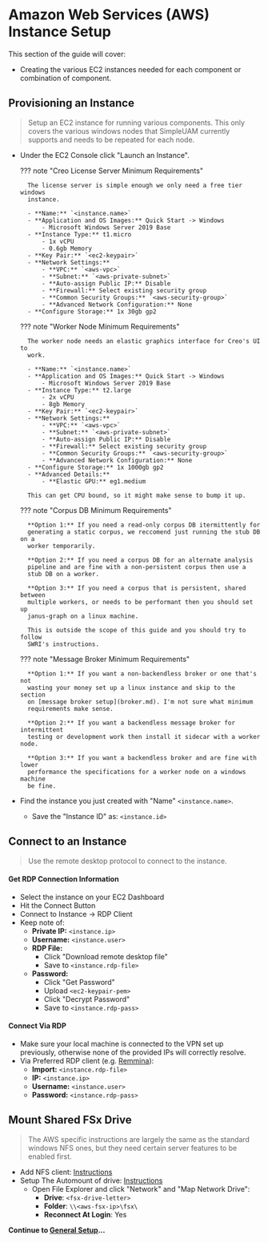 # Amazon Web Services (AWS) Instance Setup

This section of the guide will cover:

  - Creating the various EC2 instances needed for each component or combination of
    component.

## Provisioning an Instance

> Setup an EC2 instance for running various components.
> This only covers the various windows nodes that SimpleUAM currently supports
> and needs to be repeated for each node.

- Under the EC2 Console click "Launch an Instance".

    ??? note "Creo License Server Minimum Requirements"

        The license server is simple enough we only need a free tier windows
        instance.

        - **Name:** `<instance.name>`
        - **Application and OS Images:** Quick Start -> Windows
            - Microsoft Windows Server 2019 Base
        - **Instance Type:** t1.micro
            - 1x vCPU
            - 0.6gb Memory
        - **Key Pair:** `<ec2-keypair>`
        - **Network Settings:**
            - **VPC:** `<aws-vpc>`
            - **Subnet:** `<aws-private-subnet>`
            - **Auto-assign Public IP:** Disable
            - **Firewall:** Select existing security group
            - **Common Security Groups:** `<aws-security-group>`
            - **Advanced Network Configuration:** None
        - **Configure Storage:** 1x 30gb gp2

    ??? note "Worker Node Minimum Requirements"

        The worker node needs an elastic graphics interface for Creo's UI to
        work.

        - **Name:** `<instance.name>`
        - **Application and OS Images:** Quick Start -> Windows
            - Microsoft Windows Server 2019 Base
        - **Instance Type:** t2.large
            - 2x vCPU
            - 8gb Memory
        - **Key Pair:** `<ec2-keypair>`
        - **Network Settings:**
            - **VPC:** `<aws-vpc>`
            - **Subnet:** `<aws-private-subnet>`
            - **Auto-assign Public IP:** Disable
            - **Firewall:** Select existing security group
            - **Common Security Groups:** `<aws-security-group>`
            - **Advanced Network Configuration:** None
        - **Configure Storage:** 1x 1000gb gp2
        - **Advanced Details:**
            - **Elastic GPU:** eg1.medium

        This can get CPU bound, so it might make sense to bump it up.

    ??? note "Corpus DB Minimum Requirements"

        **Option 1:** If you need a read-only corpus DB itermittently for
        generating a static corpus, we reccomend just running the stub DB on a
        worker temporarily.

        **Option 2:** If you need a corpus DB for an alternate analysis
        pipeline and are fine with a non-persistent corpus then use a
        stub DB on a worker.

        **Option 3:** If you need a corpus that is persistent, shared between
        multiple workers, or needs to be performant then you should set up
        janus-graph on a linux machine.

        This is outside the scope of this guide and you should try to follow
        SWRI's instructions.

    ??? note "Message Broker Minimum Requirements"

        **Option 1:** If you want a non-backendless broker or one that's not
        wasting your money set up a linux instance and skip to the section
        on [message broker setup](broker.md). I'm not sure what minimum
        requirements make sense.

        **Option 2:** If you want a backendless message broker for intermittent
        testing or development work then install it sidecar with a worker node.

        **Option 3:** If you want a backendless broker and are fine with lower
        performance the specifications for a worker node on a windows machine
        be fine.

- Find the instance you just created with "Name" `<instance.name>`.
    - Save the "Instance ID" as: `<instance.id>`

## Connect to an Instance

> Use the remote desktop protocol to connect to the instance.

#### Get RDP Connection Information

- Select the instance on your EC2 Dashboard
- Hit the Connect Button
- Connect to Instance -> RDP Client
- Keep note of:
    - **Private IP:** `<instance.ip>`
    - **Username:** `<instance.user>`
    - **RDP File:**
        - Click "Download remote desktop file"
        - Save to `<instance.rdp-file>`
    - **Password:**
        - Click "Get Password"
        - Upload `<ec2-keypair-pem>`
        - Click "Decrypt Password"
        - Save to `<instance.rdp-pass>`

#### Connect Via RDP

- Make sure your local machine is connected to the VPN set up previously,
  otherwise none of the provided IPs will correctly resolve.
- Via Preferred RDP client (e.g. [Remmina](htps://remmina.org)):
    - **Import:** `<instance.rdp-file>`
    - **IP:** `<instance.ip>`
    - **Username:** `<instance.user>`
    - **Password:** `<instance.rdp-pass>`

## Mount Shared FSx Drive

> The AWS specific instructions are largely the same as the standard windows
> NFS ones, but they need certain server features to be enabled first.

- Add NFS client: [Instructions](https://computingforgeeks.com/install-and-configure-nfs-client-on-windows-10-server-2019/)
- Setup The Automount of drive: [Instructions](https://docs.aws.amazon.com/fsx/latest/WindowsGuide/using-file-shares.html#map-share-windows)
    - Open File Explorer and click "Network" and "Map Network Drive":
      - **Drive**: `<fsx-drive-letter>`
      - **Folder**: `\\<aws-fsx-ip>\fsx\`
      - **Reconnect At Login**: Yes

**Continue to [General Setup](general.md)...**
